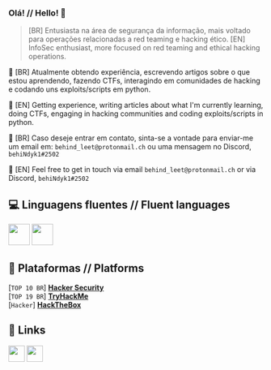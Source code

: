 ### Olá! // Hello! 👋
> [BR] Entusiasta na área de segurança da informação, mais voltado para operações relacionadas a red teaming e hacking ético.
> [EN] InfoSec enthusiast, more focused on red teaming and ethical hacking operations.

🔭 [BR] Atualmente obtendo experiência, escrevendo artigos sobre o que estou aprendendo, fazendo CTFs, interagindo em comunidades de hacking e codando uns exploits/scripts em python.

🔭 [EN] Getting experience, writing articles about what I'm currently learning, doing CTFs, engaging in hacking communities and coding exploits/scripts in python.

💬 [BR] Caso deseje entrar em contato, sinta-se a vontade para enviar-me um email em: `behind_leet@protonmail.ch` ou uma mensagem no Discord, `behiNdyk1#2502`

💬 [EN] Feel free to get in touch via email `behind_leet@protonmail.ch` or via Discord, `behiNdyk1#2502`

## 💻 Linguagens fluentes // Fluent languages
<img height="42" src="https://cdn.jsdelivr.net/gh/devicons/devicon/icons/python/python-original.svg" /> <img height="42" src="https://cdn.jsdelivr.net/gh/devicons/devicon/icons/bash/bash-original.svg" />

## 👾 Plataformas // Platforms
[`TOP 10 BR`] <strong><a href="https://capturetheflag.com.br/player/behiNdyk1" target="_blank">Hacker Security</a></strong><br>
[`TOP 19 BR`] <strong><a href="https://tryhackme.com/p/bhnoSS" target="_blank">TryHackMe</a></strong> <br>
[`Hacker`] <strong><a href="https://app.hackthebox.com/profile/600542" target="_blank">HackTheBox</a></strong>

## 🔗 Links
<code><a href="https://twitter.com/behindysec" target="_blank"><img height="32" src="https://img.shields.io/badge/Twitter-1DA1F2?style=for-the-badge&logo=twitter&logoColor=white" /></a></code>
<code><a href="https://behindyk1.medium.com" target="_blank"><img height="32" src="https://img.shields.io/badge/Medium-12100E?style=for-the-badge&logo=medium&logoColor=white" /></a></code>

